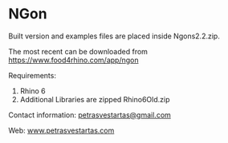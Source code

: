 # NGon
Built version and examples files are placed inside Ngons2.2.zip.

The most recent can be downloaded from
https://www.food4rhino.com/app/ngon

Requirements:
1. Rhino 6
2. Additional Libraries are zipped Rhino6Old.zip




Contact information:
petrasvestartas@gmail.com

Web:
www.petrasvestartas.com
